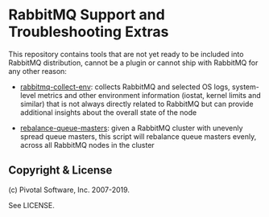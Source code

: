 # RabbitMQ Support and Troubleshooting Extras

This repository contains tools that are not yet ready to
be included into RabbitMQ distribution, cannot be a plugin
or cannot ship with RabbitMQ for any other reason:

* [rabbitmq-collect-env](./scripts/rabbitmq-collect-env): collects RabbitMQ
 and selected OS logs, system-level metrics and other environment information
 (iostat, kernel limits and similar) that is not always directly related to
 RabbitMQ but can provide additional insights about the overall state of the
 node

* [rebalance-queue-masters](./scripts/rebalance-queue-masters): given a
 RabbitMQ cluster with unevenly spread queue masters, this script will
 rebalance queue masters evenly, across all RabbitMQ nodes in the cluster

## Copyright & License

(c) Pivotal Software, Inc. 2007-2019.

See LICENSE.
